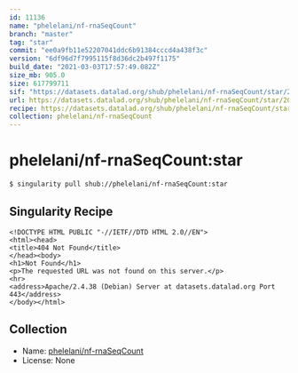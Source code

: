 ```yaml
---
id: 11136
name: "phelelani/nf-rnaSeqCount"
branch: "master"
tag: "star"
commit: "ee0a9fb11e52207041ddc6b91384cccd4a438f3c"
version: "6df96d7f7995115f8d36dc2b497f1175"
build_date: "2021-03-03T17:57:49.082Z"
size_mb: 905.0
size: 617799711
sif: "https://datasets.datalad.org/shub/phelelani/nf-rnaSeqCount/star/2021-03-03-ee0a9fb1-6df96d7f/6df96d7f7995115f8d36dc2b497f1175.sif"
url: https://datasets.datalad.org/shub/phelelani/nf-rnaSeqCount/star/2021-03-03-ee0a9fb1-6df96d7f/
recipe: https://datasets.datalad.org/shub/phelelani/nf-rnaSeqCount/star/2021-03-03-ee0a9fb1-6df96d7f/Singularity
collection: phelelani/nf-rnaSeqCount
---
```


# phelelani/nf-rnaSeqCount:star

```bash
$ singularity pull shub://phelelani/nf-rnaSeqCount:star
```

## Singularity Recipe

```singularity
<!DOCTYPE HTML PUBLIC "-//IETF//DTD HTML 2.0//EN">
<html><head>
<title>404 Not Found</title>
</head><body>
<h1>Not Found</h1>
<p>The requested URL was not found on this server.</p>
<hr>
<address>Apache/2.4.38 (Debian) Server at datasets.datalad.org Port 443</address>
</body></html>
```

## Collection

 - Name: [phelelani/nf-rnaSeqCount](https://github.com/phelelani/nf-rnaSeqCount)
 - License: None

